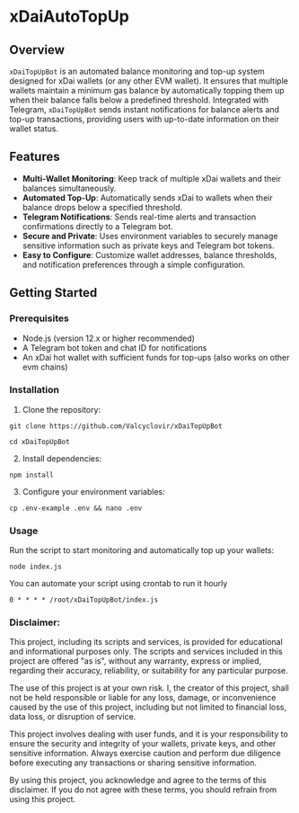 # xDaiAutoTopUp

## Overview

`xDaiTopUpBot` is an automated balance monitoring and top-up system designed for xDai wallets (or any other EVM wallet). It ensures that multiple wallets maintain a minimum gas balance by automatically topping them up when their balance falls below a predefined threshold. Integrated with Telegram, `xDaiTopUpBot` sends instant notifications for balance alerts and top-up transactions, providing users with up-to-date information on their wallet status.

## Features

- **Multi-Wallet Monitoring**: Keep track of multiple xDai wallets and their balances simultaneously.
- **Automated Top-Up**: Automatically sends xDai to wallets when their balance drops below a specified threshold.
- **Telegram Notifications**: Sends real-time alerts and transaction confirmations directly to a Telegram bot.
- **Secure and Private**: Uses environment variables to securely manage sensitive information such as private keys and Telegram bot tokens.
- **Easy to Configure**: Customize wallet addresses, balance thresholds, and notification preferences through a simple configuration.

## Getting Started

### Prerequisites

- Node.js (version 12.x or higher recommended)
- A Telegram bot token and chat ID for notifications
- An xDai hot wallet with sufficient funds for top-ups (also works on other evm chains)

### Installation

1. Clone the repository:

```
git clone https://github.com/Valcyclovir/xDaiTopUpBot
```
```
cd xDaiTopUpBot
```
2. Install dependencies:
```
npm install
```
3. Configure your environment variables:

```
cp .env-example .env && nano .env
```

### Usage

Run the script to start monitoring and automatically top up your wallets:

```
node index.js
```

You can automate your script using crontab to run it hourly

```
0 * * * * /root/xDaiTopUpBot/index.js
```

### Disclaimer:

This project, including its scripts and services, is provided for educational and informational purposes only. The scripts and services included in this project are offered "as is", without any warranty, express or implied, regarding their accuracy, reliability, or suitability for any particular purpose.

The use of this project is at your own risk. I, the creator of this project, shall not be held responsible or liable for any loss, damage, or inconvenience caused by the use of this project, including but not limited to financial loss, data loss, or disruption of service.

This project involves dealing with user funds, and it is your responsibility to ensure the security and integrity of your wallets, private keys, and other sensitive information. Always exercise caution and perform due diligence before executing any transactions or sharing sensitive information.

By using this project, you acknowledge and agree to the terms of this disclaimer. If you do not agree with these terms, you should refrain from using this project.